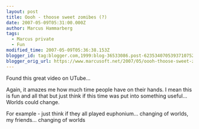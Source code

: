 ```yaml
---
layout: post
title: Oooh - thoose sweet zomibes (?)
date: 2007-05-09T05:31:00.000Z
author: Marcus Hammarberg
tags:
  - Marcus private
  - Fun
modified_time: 2007-05-09T05:36:38.153Z
blogger_id: tag:blogger.com,1999:blog-36533086.post-6235340705393710752
blogger_orig_url: https://www.marcusoft.net/2007/05/oooh-thoose-sweet-zomibes.html
---
```


Found this great video on UTube...

Again, it amazes me how much time people have on their hands. I mean this is fun and all that but just think if this time was put into something useful... Worlds could change.

For example - just think if they all played euphonium... changing of worlds, my friends... changing of worlds
